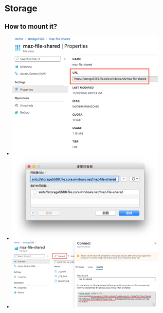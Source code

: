 # Storage
## How to mount it?
- ![](../../../img/cloud/azure/storage-file-shared-url.png)
- ![](../../../img/cloud/azure/storage-mount-on-macos.png)
- ![](../../../img/cloud/azure/storage-login-info.png)